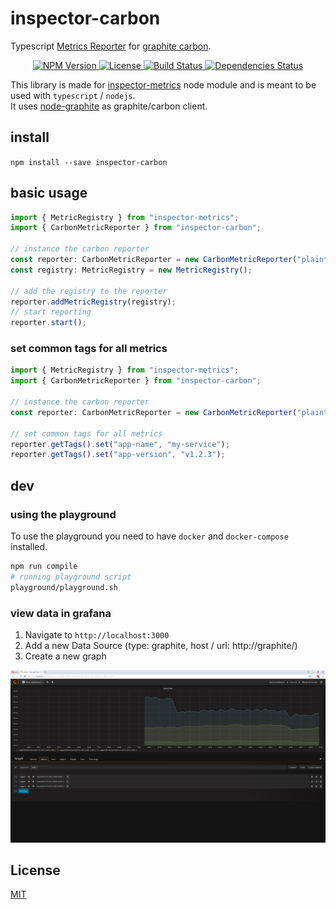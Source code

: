 # inspector-carbon
Typescript [Metrics Reporter](https://github.com/rstiller/inspector-metrics/blob/master/lib/metrics/metric-reporter.ts) for
[graphite carbon](https://github.com/graphite-project/carbon).

<p align="center">
    <a href="https://www.npmjs.org/package/inspector-carbon">
        <img src="https://img.shields.io/npm/v/inspector-carbon.svg" alt="NPM Version">
    </a>
    <a href="https://www.npmjs.org/package/inspector-carbon">
        <img src="https://img.shields.io/npm/l/inspector-carbon.svg" alt="License">
    </a>
    <a href="https://travis-ci.org/rstiller/inspector-carbon">
        <img src="http://img.shields.io/travis/rstiller/inspector-carbon/master.svg" alt="Build Status">
    </a>
    <a href="https://david-dm.org/rstiller/inspector-carbon">
        <img src="https://img.shields.io/david/rstiller/inspector-carbon.svg" alt="Dependencies Status">
    </a>
</p>

This library is made for [inspector-metrics](https://github.com/rstiller/inspector-metrics) node module and
is meant to be used with `typescript` / `nodejs`.  
It uses [node-graphite](https://github.com/felixge/node-graphite) as graphite/carbon client.

## install

`npm install --save inspector-carbon`

## basic usage

```typescript
import { MetricRegistry } from "inspector-metrics";
import { CarbonMetricReporter } from "inspector-carbon";

// instance the carbon reporter
const reporter: CarbonMetricReporter = new CarbonMetricReporter("plaintext://graphite:2003/");
const registry: MetricRegistry = new MetricRegistry();

// add the registry to the reporter
reporter.addMetricRegistry(registry);
// start reporting
reporter.start();
```

### set common tags for all metrics

```typescript
import { MetricRegistry } from "inspector-metrics";
import { CarbonMetricReporter } from "inspector-carbon";

// instance the carbon reporter
const reporter: CarbonMetricReporter = new CarbonMetricReporter("plaintext://graphite:2003/");

// set common tags for all metrics
reporter.getTags().set("app-name", "my-service");
reporter.getTags().set("app-version", "v1.2.3");
```

## dev

### using the playground

To use the playground you need to have `docker` and `docker-compose` installed.

```bash
npm run compile
# running playground script
playground/playground.sh
```

### view data in grafana

1. Navigate to `http://localhost:3000`
1. Add a new Data Source (type: graphite, host / url: http://graphite/)
1. Create a new graph

![](docs/grafana.png)

## License

[MIT](https://www.opensource.org/licenses/mit-license.php)
